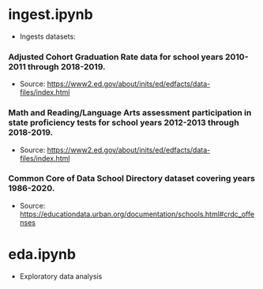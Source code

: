# ingest.ipynb 
* Ingests datasets:

### Adjusted Cohort Graduation Rate data for school years 2010-2011 through 2018-2019.
*  Source: https://www2.ed.gov/about/inits/ed/edfacts/data-files/index.html 

### Math and Reading/Language Arts assessment participation in state proficiency tests for school years 2012-2013 through 2018-2019.
*  Source: https://www2.ed.gov/about/inits/ed/edfacts/data-files/index.html 

### Common Core of Data School Directory dataset covering years 1986-2020.
*  Source: https://educationdata.urban.org/documentation/schools.html#crdc_offenses

# eda.ipynb
 * Exploratory data analysis
